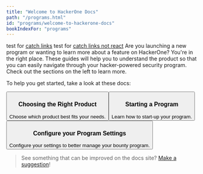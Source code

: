 ```yaml
---
title: "Welcome to HackerOne Docs"
path: "/programs.html"
id: "programs/welcome-to-hackerone-docs"
bookIndexFor: "programs"
---
```

test for <a href="/programs/product-offerings.html">catch links</a>
test for <a href="/pages/test">catch links not react</a>
Are you launching a new program or wanting to learn more about a feature on HackerOne? You're in the right place. These guides will help you to understand the product so that you can easily navigate through your hacker-powered security program. Check out the sections on the left to learn more.

To help you get started, take a look at these docs:

<button type="button" onclick="location.href='/programs/product-offerings.html'"><h3>Choosing the Right Product</h3>Choose which product best fits your needs.
</button><button type="button" onclick="location.href='/programs/program-starting-point.html'"><h3>Starting a Program</h3>Learn how to start-up your program.
</button><button type="button" onclick="location.href='/programs/general-settings.html'"><h3>Configure your Program Settings</h3>Configure your settings to better manage your bounty program.
</button>

>See something that can be improved on the docs site? [Make a suggestion](/programs/edit-the-doc-site.html)!
